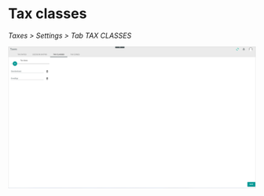 # Tax classes

*Taxes > Settings > Tab TAX CLASSES*

![Tax classes](../../Assets/Screenshots/Taxes/Settings/TaxClasses/TaxClasses.png "[Tax classes]")
